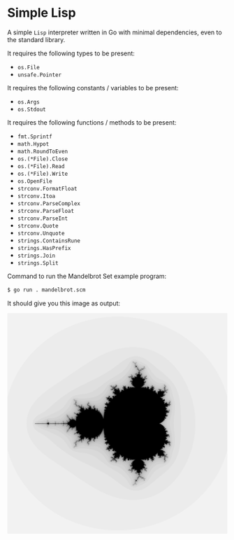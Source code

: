 # Simple Lisp

A simple `Lisp` interpreter written in Go with minimal dependencies, even to 
the standard library.

It requires the following types to be present:

* `os.File`
* `unsafe.Pointer`

It requires the following constants / variables to be present:

* `os.Args`
* `os.Stdout`

It requires the following functions / methods to be present:

* `fmt.Sprintf`
* `math.Hypot`
* `math.RoundToEven`
* `os.(*File).Close`
* `os.(*File).Read`
* `os.(*File).Write`
* `os.OpenFile`
* `strconv.FormatFloat`
* `strconv.Itoa`
* `strconv.ParseComplex`
* `strconv.ParseFloat`
* `strconv.ParseInt`
* `strconv.Quote`
* `strconv.Unquote`
* `strings.ContainsRune`
* `strings.HasPrefix`
* `strings.Join`
* `strings.Split`

Command to run the Mandelbrot Set example program:

```bash
$ go run . mandelbrot.scm
```

It should give you this image as output:

![Mandelbrot Set](mandelbrot.png)
